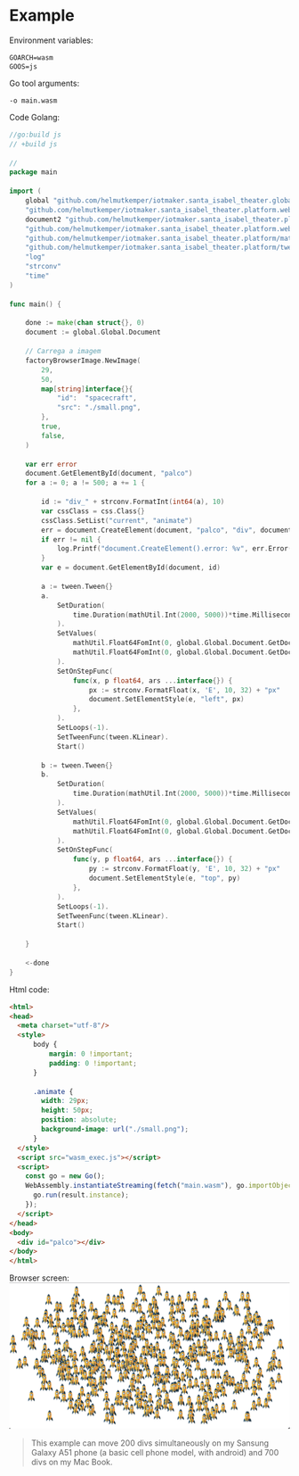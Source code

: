 # Example

Environment variables:
```shell
GOARCH=wasm
GOOS=js
```

Go tool arguments:
```shell
-o main.wasm
```

Code Golang:
```go
//go:build js
// +build js

//
package main

import (
	global "github.com/helmutkemper/iotmaker.santa_isabel_theater.globalConfig"
	"github.com/helmutkemper/iotmaker.santa_isabel_theater.platform.webbrowser/css"
	document2 "github.com/helmutkemper/iotmaker.santa_isabel_theater.platform.webbrowser/document"
	"github.com/helmutkemper/iotmaker.santa_isabel_theater.platform.webbrowser/factoryBrowserImage"
	"github.com/helmutkemper/iotmaker.santa_isabel_theater.platform/mathUtil"
	"github.com/helmutkemper/iotmaker.santa_isabel_theater.platform/tween"
	"log"
	"strconv"
	"time"
)

func main() {
	
	done := make(chan struct{}, 0)
	document := global.Global.Document
	
	// Carrega a imagem
	factoryBrowserImage.NewImage(
		29,
		50,
		map[string]interface{}{
			"id":  "spacecraft",
			"src": "./small.png",
		},
		true,
		false,
	)
	
	var err error
	document.GetElementById(document, "palco")
	for a := 0; a != 500; a += 1 {
		
		id := "div_" + strconv.FormatInt(int64(a), 10)
		var cssClass = css.Class{}
		cssClass.SetList("current", "animate")
		err = document.CreateElement(document, "palco", "div", document2.Property{Property: "id", Value: id}, cssClass)
		if err != nil {
			log.Printf("document.CreateElement().error: %v", err.Error())
		}
		var e = document.GetElementById(document, id)
		
		a := tween.Tween{}
		a.
			SetDuration(
				time.Duration(mathUtil.Int(2000, 5000))*time.Millisecond,
			).
			SetValues(
				mathUtil.Float64FomInt(0, global.Global.Document.GetDocumentWidth()-29),
				mathUtil.Float64FomInt(0, global.Global.Document.GetDocumentWidth()-29),
			).
			SetOnStepFunc(
				func(x, p float64, ars ...interface{}) {
					px := strconv.FormatFloat(x, 'E', 10, 32) + "px"
					document.SetElementStyle(e, "left", px)
				},
			).
			SetLoops(-1).
			SetTweenFunc(tween.KLinear).
			Start()
		
		b := tween.Tween{}
		b.
			SetDuration(
				time.Duration(mathUtil.Int(2000, 5000))*time.Millisecond,
			).
			SetValues(
				mathUtil.Float64FomInt(0, global.Global.Document.GetDocumentHeight()-50),
				mathUtil.Float64FomInt(0, global.Global.Document.GetDocumentHeight()-50),
			).
			SetOnStepFunc(
				func(y, p float64, ars ...interface{}) {
					py := strconv.FormatFloat(y, 'E', 10, 32) + "px"
					document.SetElementStyle(e, "top", py)
				},
			).
			SetLoops(-1).
			SetTweenFunc(tween.KLinear).
			Start()
		
	}
	
	<-done
}
```

Html code:
```html
<html>
<head>
  <meta charset="utf-8"/>
  <style>
      body {
          margin: 0 !important;
          padding: 0 !important;
      }

      .animate {
        width: 29px;
        height: 50px;
        position: absolute;
        background-image: url("./small.png");
      }
  </style>
  <script src="wasm_exec.js"></script>
  <script>
    const go = new Go();
    WebAssembly.instantiateStreaming(fetch("main.wasm"), go.importObject).then((result) => {
      go.run(result.instance);
    });
  </script>
</head>
<body>
  <div id="palco"></div>
</body>
</html>
```

Browser screen:
![motion 500 divs](./example/motion_500_divs/motion_500_divs.png)

> This example can move 200 divs simultaneously on my Sansung Galaxy A51 phone (a basic cell phone model, with android) and 700 divs on my Mac Book.

<!-- https://github.com/ai/easings.net/blob/master/src/math/math.pug -->
<!-- https://easings.net/pt-br -->
<!-- https://gist.github.com/cjddmut/d789b9eb78216998e95c -->
<!-- https://gist.github.com/cjddmut -->